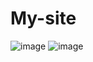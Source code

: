 # My-site

![image](https://user-images.githubusercontent.com/57677496/225418270-80c701d5-ab17-40c2-bb09-56c51154857b.png)
![image](https://user-images.githubusercontent.com/57677496/225418324-ae016cce-89bb-40fb-a106-4f7e11c43702.png)
